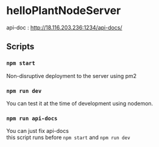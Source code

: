 # helloPlantNodeServer

api-doc : http://18.116.203.236:1234/api-docs/

## Scripts

### `npm start`

Non-disruptive deployment to the server using pm2

### `npm run dev`

You can test it at the time of development using nodemon.

### `npm run api-docs`

You can just fix api-docs<br>
this script runs before `npm start` and `npm run dev`

